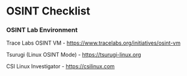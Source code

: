 # OSINT Checklist

### OSINT Lab Environment
Trace Labs OSINT VM - <https://www.tracelabs.org/initiatives/osint-vm>

Tsurugi (Linux OSINT Mode) - <https://tsurugi-linux.org>

CSI Linux Investigator - <https://csilinux.com>
